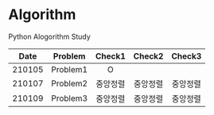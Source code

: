 # Algorithm
Python Alogorithm Study

|Date|Problem|Check1|Check2|Check3|
|:---:|:---:|:---:|:---:|:---:|
|210105|Problem1|O|||
|210107|Problem2|중앙정렬|중앙정렬|중앙정렬|
|210109|Problem3|중앙정렬|중앙정렬|중앙정렬|
